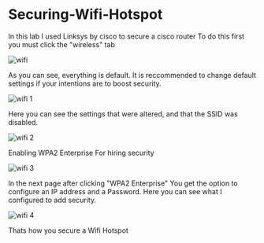 # Securing-Wifi-Hotspot
In this lab I used Linksys by cisco to secure a cisco router
To do this first you must click the "wireless" tab

![wifi](https://github.com/user-attachments/assets/2de2cf57-40b0-485a-a4d4-9e26a0fa740a)

As you can see, everything is default.
It is reccommended to change default settings if your intentions are to boost security.

![wifi 1](https://github.com/user-attachments/assets/49e9b382-00b6-4790-92c0-c1a889e105a6)

Here you can see the settings that were altered, and that the SSID was disabled.

![wifi 2](https://github.com/user-attachments/assets/6e04c6f1-7195-4d0c-9cfd-47687efdadbc)

Enabling WPA2 Enterprise For hiring security

![wifi 3](https://github.com/user-attachments/assets/4b608166-2952-48f8-8da1-d157d41db27e)

In the next page after clicking "WPA2 Enterprise" You get the option to configure an IP address and a Password.
Here you can see what I configured to add security. 

![wifi 4](https://github.com/user-attachments/assets/80fe4c3b-f28e-45c6-af22-0b2146ed695c)

Thats how you secure a Wifi Hotspot








